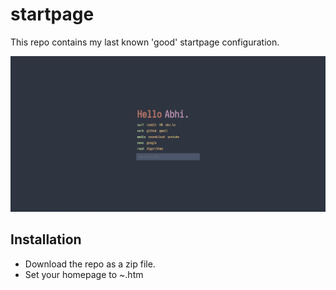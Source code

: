 # startpage

This repo contains my last known 'good' startpage configuration.

![alt text](https://raw.githubusercontent.com/abhy-kumar/startpage/master/screenshot.PNG)

## Installation

* Download the repo as a zip file.
* Set your homepage to ~.htm
